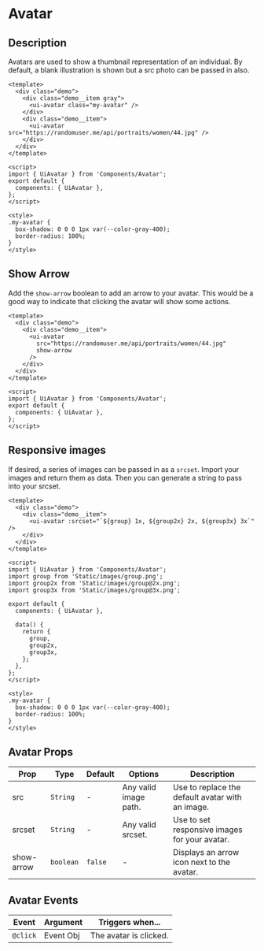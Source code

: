 # Avatar

## Description
Avatars are used to show a thumbnail representation of an individual. By default, a blank illustration is shown but a src photo can be passed in also.

```vue
<template>
  <div class="demo">
    <div class="demo__item gray">
      <ui-avatar class="my-avatar" />
    </div>
    <div class="demo__item">
      <ui-avatar src="https://randomuser.me/api/portraits/women/44.jpg" />
    </div>
  </div>
</template>

<script>
import { UiAvatar } from 'Components/Avatar';
export default {
  components: { UiAvatar },
};
</script>

<style>
.my-avatar {
  box-shadow: 0 0 0 1px var(--color-gray-400);
  border-radius: 100%;
}
</style>
```

## Show Arrow
Add the `show-arrow` boolean to add an arrow to your avatar. This would be a good way to indicate that clicking the avatar will show some actions.

```vue
<template>
  <div class="demo">
    <div class="demo__item">
      <ui-avatar
        src="https://randomuser.me/api/portraits/women/44.jpg"
        show-arrow
      />
    </div>
  </div>
</template>

<script>
import { UiAvatar } from 'Components/Avatar';
export default {
  components: { UiAvatar },
};
</script>
```

## Responsive images
If desired, a series of images can be passed in as a `srcset`. Import your images and return them as data. Then you can generate a string to pass into your srcset.

```vue
<template>
  <div class="demo">
    <div class="demo__item">
      <ui-avatar :srcset="`${group} 1x, ${group2x} 2x, ${group3x} 3x`" />
    </div>
  </div>
</template>

<script>
import { UiAvatar } from 'Components/Avatar';
import group from 'Static/images/group.png';
import group2x from 'Static/images/group@2x.png';
import group3x from 'Static/images/group@3x.png';

export default {
  components: { UiAvatar },

  data() {
    return {
      group,
      group2x,
      group3x,
    };
  },
};
</script>

<style>
.my-avatar {
  box-shadow: 0 0 0 1px var(--color-gray-400);
  border-radius: 100%;
}
</style>
```


## Avatar Props
| Prop | Type | Default | Options | Description |
| ---- | ---- | ------- | ------- | ----------- |
| src | `String` | - | Any valid image path. | Use to replace the default avatar with an image. |
| srcset | `String` | - | Any valid srcset. | Use to set responsive images for your avatar. |
| show-arrow | `boolean` | `false` | - | Displays an arrow icon next to the avatar. |

## Avatar Events
| Event | Argument | Triggers when... |
| ----- | -------- | ---------------- |
| `@click` | Event Obj | The avatar is clicked. |
